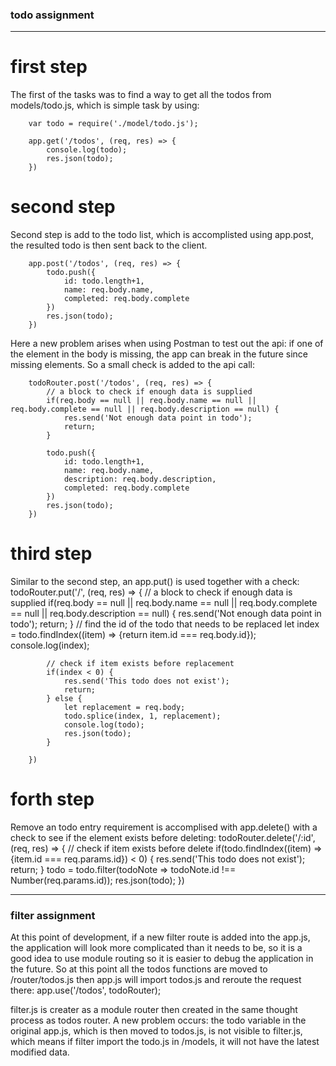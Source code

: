 ### todo assignment
----------------------------------------------------------------------------------------------------------------------------
# first step
The first of the tasks was to find a way to get all the todos from models/todo.js, which 
is simple task by using:
        
        var todo = require('./model/todo.js');

        app.get('/todos', (req, res) => {
            console.log(todo);
            res.json(todo);
        })

# second step
Second step is add to the todo list, which is accomplisted using app.post, the resulted todo is then
sent back to the client.

        app.post('/todos', (req, res) => {
            todo.push({
                id: todo.length+1,
                name: req.body.name,
                completed: req.body.complete
            })
            res.json(todo);
        })

Here a new problem arises when using Postman to test out the api: if one of the element in the body is missing,
the app can break in the future since missing elements. So a small check is added to the api call:

        todoRouter.post('/todos', (req, res) => {
            // a block to check if enough data is supplied
            if(req.body == null || req.body.name == null || req.body.complete == null || req.body.description == null) {
                res.send('Not enough data point in todo');
                return;
            }

            todo.push({
                id: todo.length+1,
                name: req.body.name,
                description: req.body.description,
                completed: req.body.complete
            })
            res.json(todo);
        })

# third step
Similar to the second step, an app.put() is used together with a check:
        todoRouter.put('/', (req, res) => {
            // a block to check if enough data is supplied
            if(req.body == null || req.body.name == null || req.body.complete == null || req.body.description == null) {
                res.send('Not enough data point in todo');
                return;
            }
            // find the id of the todo that needs to be replaced
            let index = todo.findIndex((item) => {return item.id === req.body.id});
            console.log(index);

            // check if item exists before replacement
            if(index < 0) {
                res.send('This todo does not exist');
                return;
            } else {
                let replacement = req.body;
                todo.splice(index, 1, replacement);
                console.log(todo);
                res.json(todo);
            }
            
        })

# forth step
Remove an todo entry requirement is accomplised with app.delete() with a check to see if the element exists before deleting:
        todoRouter.delete('/:id', (req, res) => {
            // check if item exists before delete
            if(todo.findIndex((item) => {item.id === req.params.id}) < 0) {
                res.send('This todo does not exist');
                return;
            }
            todo = todo.filter(todoNote => todoNote.id !== Number(req.params.id));
            res.json(todo);
        })

----------------------------------------------------------------------------------------------------------------------------
### filter assignment
At this point of development, if a new filter route is added into the app.js, the application will look more complicated than it needs to be, so it is a good idea to use module routing so it is easier to debug the application in the future. So at this point all the todos functions are moved to /router/todos.js then app.js will import todos.js and reroute the request there:
        app.use('/todos', todoRouter);

filter.js is creater as a module router then created in the same thought process as todos router. A new problem occurs: the todo variable in the original app.js, which is then moved to todos.js, is not visible to filter.js, which means if filter import the todo.js in /models, it will not have the latest modified data.
